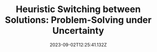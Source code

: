---
title: "Heuristic Switching between Solutions: Problem-Solving under Uncertainty"
publication_types:
  - "Preprint"
authors:
  - Zhengchu Zhang
  - Cyndi Man Zhang
publication: Working Paper
draft: false
featured: false
image:
  filename: ""
  focal_point: ""
  preview_only: false
date: 2023-09-02T12:25:41.132Z
---